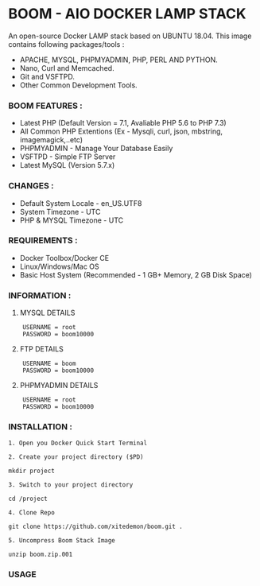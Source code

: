 # BOOM - AIO DOCKER LAMP STACK

An open-source Docker LAMP stack based on UBUNTU 18.04.
This image contains following packages/tools :

- APACHE, MYSQL, PHPMYADMIN, PHP, PERL AND PYTHON.
- Nano, Curl and Memcached.
- Git and VSFTPD.
- Other Common Development Tools.

### BOOM FEATURES :

- Latest PHP (Default Version = 7.1, Avaliable PHP 5.6 to PHP 7.3)
- All Common PHP Extentions (Ex - Mysqli, curl, json, mbstring, imagemagick,..etc)
- PHPMYADMIN - Manage Your Database Easily
- VSFTPD - Simple FTP Server
- Latest MySQL (Version 5.7.x)

### CHANGES :

- Default System Locale - en_US.UTF8
- System Timezone - UTC
- PHP & MYSQL Timezone - UTC

### REQUIREMENTS :
- Docker Toolbox/Docker CE
- Linux/Windows/Mac OS
- Basic Host System (Recommended - 1 GB+ Memory, 2 GB Disk Space)

### INFORMATION :

1. MYSQL DETAILS
```
    USERNAME = root
    PASSWORD = boom10000

```

2. FTP DETAILS
```
    USERNAME = boom
    PASSWORD = boom10000

```

2. PHPMYADMIN DETAILS
```
    USERNAME = root
    PASSWORD = boom10000

```


### INSTALLATION :

```
1. Open you Docker Quick Start Terminal

2. Create your project directory ($PD)

mkdir project

3. Switch to your project directory

cd /project

4. Clone Repo

git clone https://github.com/xitedemon/boom.git .

5. Uncompress Boom Stack Image

unzip boom.zip.001

```


### USAGE








